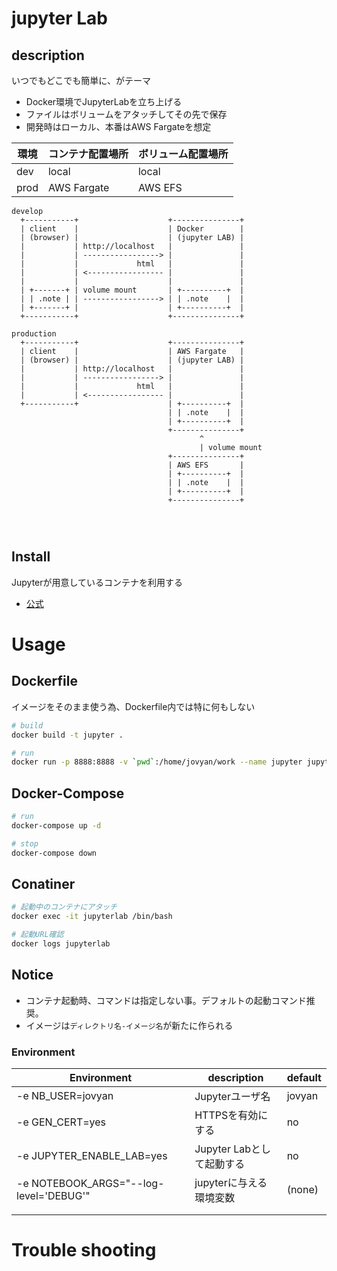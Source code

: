 # jupyter Lab

## description
いつでもどこでも簡単に、がテーマ
- Docker環境でJupyterLabを立ち上げる
- ファイルはボリュームをアタッチしてその先で保存
- 開発時はローカル、本番はAWS Fargateを想定

| 環境 | コンテナ配置場所 | ボリューム配置場所 |
| ---- | ---- | ---- |
| dev  | local       | local |
| prod | AWS Fargate | AWS EFS |


```
develop
  +-----------+                    +---------------+
  | client    |                    | Docker        |
  | (browser) |                    | (jupyter LAB) |
  |           | http://localhost   |               |
  |           | -----------------> |               |
  |           |             html   |               |
  |           | <----------------- |               |
  |           |                    |               |
  | +-------+ | volume mount       | +----------+  |
  | | .note | | -----------------> | | .note    |  |
  | +-------+ |                    | +----------+  |
  +-----------+                    +---------------+

production
  +-----------+                    +---------------+
  | client    |                    | AWS Fargate   |
  | (browser) |                    | (jupyter LAB) |
  |           | http://localhost   |               |
  |           | -----------------> |               |
  |           |             html   |               |
  |           | <----------------- |               |
  +-----------+                    | +----------+  |
                                   | | .note    |  |
                                   | +----------+  |
                                   +---------------+
                                          ^
                                          | volume mount
                                   +---------------+
                                   | AWS EFS       |
                                   | +----------+  |
                                   | | .note    |  |
                                   | +----------+  |
                                   +---------------+




```

## Install
Jupyterが用意しているコンテナを利用する

- [公式](https://jupyter-docker-stacks.readthedocs.io/en/latest/index.html)


# Usage
## Dockerfile
イメージをそのまま使う為、Dockerfile内では特に何もしない
```bash
# build
docker build -t jupyter .

# run
docker run -p 8888:8888 -v `pwd`:/home/jovyan/work --name jupyter jupyter/scipy-notebook
```

## Docker-Compose
```bash
# run
docker-compose up -d

# stop
docker-compose down
```

## Conatiner
```bash
# 起動中のコンテナにアタッチ
docker exec -it jupyterlab /bin/bash

# 起動URL確認
docker logs jupyterlab
```

## Notice
- コンテナ起動時、コマンドは指定しない事。デフォルトの起動コマンド推奨。
- イメージは`ディレクトリ名-イメージ名`が新たに作られる

### Environment

| Environment | description | default |
| -- | -- | -- |
| -e NB_USER=jovyan         | Jupyterユーザ名           | jovyan |
| -e GEN_CERT=yes           | HTTPSを有効にする         | no |
| -e JUPYTER_ENABLE_LAB=yes | Jupyter Labとして起動する | no |
| -e NOTEBOOK_ARGS="--log-level='DEBUG'"| jupyterに与える環境変数 | (none) |
| | | |
| | | |

# Trouble shooting
## 
## 

